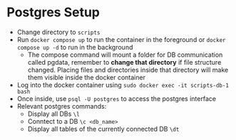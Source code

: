 
# Postgres Setup
- Change directory to `scripts`
- Run `docker compose up` to run the container in the foreground or
`docker compose up -d` to run in the background
    - The compose command will mount a folder for DB communication called
    pgdata, remember to **change that directory** if file structure changed. 
    Placing files and directories inside that directory will make them visible
    inside the docker container
- Log into the docker container using `sudo docker exec -it scripts-db-1 bash`
- Once inside, use `psql -U postgres` to access the postgres interface
- Relevant postgres commands:
    - Display all DBs `\l`
    - Conntect to a DB `\c <db_name>`
    - Display all tables of the currently connected DB `\dt`